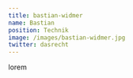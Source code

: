 ```yaml
---
title: bastian-widmer
name: Bastian
position: Technik
image: /images/bastian-widmer.jpg
twitter: dasrecht
---
```

  lorem
